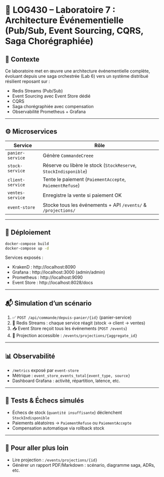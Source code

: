 # 🧾 LOG430 – Laboratoire 7 : Architecture Événementielle (Pub/Sub, Event Sourcing, CQRS, Saga Chorégraphiée)

## 🧩 Contexte

Ce laboratoire met en œuvre une architecture événementielle complète, évoluant depuis une saga orchestrée (Lab 6) vers un système distribué résilient reposant sur :
- Redis Streams (Pub/Sub)
- Event Sourcing avec Event Store dédié
- CQRS
- Saga chorégraphiée avec compensation
- Observabilité Prometheus + Grafana

---

## ⚙️ Microservices

| Service            | Rôle                                                 |
|--------------------|------------------------------------------------------|
| `panier-service`   | Génère `CommandeCreee`                               |
| `stock-service`    | Réserve ou libère le stock (`StockReserve`, `StockIndisponible`) |
| `client-service`   | Tente le paiement (`PaiementAccepte`, `PaiementRefuse`) |
| `ventes-service`   | Enregistre la vente si paiement OK                   |
| `event-store`      | Stocke tous les événements + API `/events/` & `/projections/` |

---

## 🚀 Déploiement

```bash
docker-compose build
docker-compose up -d
```

Services exposés :
- KrakenD : http://localhost:8090
- Grafana : http://localhost:3000 (admin/admin)
- Prometheus : http://localhost:9090
- Event Store : http://localhost:8028/docs

---

## 📬 Simulation d’un scénario

1. ✅ `POST /api/commande/depuis-panier/{id}` (panier-service)
2. 🔁 Redis Streams : chaque service réagit (stock → client → ventes)
3. 📥 Event Store reçoit tous les événements (`POST /events`)
4. 🔎 Projection accessible : `/events/projections/{aggregate_id}`

---

## 📊 Observabilité

- `/metrics` exposé par `event-store`
- Métrique : `event_store_events_total{event_type, source}`
- Dashboard Grafana : activité, répartition, latence, etc.

---

## 🧪 Tests & Échecs simulés

- Échecs de stock (`quantité insuffisante`) déclenchent `StockIndisponible`
- Paiements aléatoires → `PaiementRefuse` ou `PaiementAccepte`
- Compensation automatique via rollback stock

---

## 📄 Pour aller plus loin

- Lire projection : `/events/projections/{id}`
- Générer un rapport PDF/Markdown : scénario, diagramme saga, ADRs, etc.

